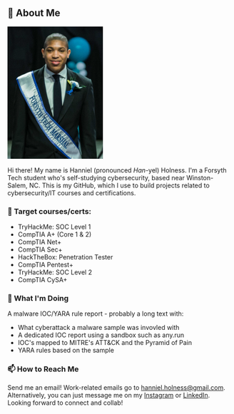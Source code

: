 ## 👋 About Me

![Picture of myself as a graduation marshal for FT's class of '24](https://github.com/encryptidhh/encryptidhh/blob/d033976abbd6ab2f10d947f489ccfaf143b4dd45/GitHub%20readme%20picture.png)

Hi there! My name is Hanniel (pronounced *Han*-yel) Holness. I'm a Forsyth Tech student who's self-studying cybersecurity, based near Winston-Salem, NC. This is my GitHub, which I use to build projects related to cybersecurity/IT courses and certifications. 

### 🎯 Target courses/certs:
- TryHackMe: SOC Level 1
- CompTIA A+ (Core 1 & 2)
- CompTIA Net+
- CompTIA Sec+
- HackTheBox: Penetration Tester
- CompTIA Pentest+
- TryHackMe: SOC Level 2
- CompTIA CySA+


### 🔧 What I'm Doing
A malware IOC/YARA rule report - probably a long text with:
- What cyberattack a malware sample was invovled with
- A dedicated IOC report using a sandbox such as any.run
- IOC's mapped to MITRE's ATT&CK and the Pyramid of Pain
- YARA rules based on the sample

### 📫 How to Reach Me
Send me an email! Work-related emails go to hanniel.holness@gmail.com. Alternatively, you can just message me on my [Instagram](https://www.instagram.com/mrneilholness/) or [LinkedIn](https://www.linkedin.com/in/hanniel-holness/).
Looking forward to connect and collab!

